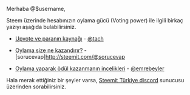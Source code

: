Merhaba @$username,

Steem üzerinde hesabınızın oylama gücü (Voting power) ile ilgili birkaç yazıyı aşağıda bulabilirsiniz.

*	[Upvote ve paranın kaynağı](https://steemit.com/tr/@tach/steemit-i-tanima-rehberi-6-upvote-ve-paranin-kaynagi) - [@tach](http://steemit.com/@tach)

*	[Oylama size ne kazandırır?](https://steemit.com/tr/@sorucevap/steemit-te-oylama-upvote-ne-nadar-kazandirir) - [sorucevap]http://steemit.com/@sorucevap

*	[Oylama yaparak ödül kazanmanın incelikleri](https://steemit.com/tr/@emrebeyler/kuratoerluekten-oeduel-kazanmanin-incelikleri) - [@emrebeyler](http://steemit.com/@emrebeyler)

Hala merak ettiğiniz bir şeyler varsa, [Steemit Türkiye discord](https://discord.gg/XmtWUHW) sunucusu üzerinden sorabilirsiniz.